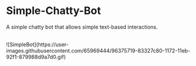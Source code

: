 # Simple-Chatty-Bot
A simple chatty bot that allows simple text-based interactions.

<br />
![SimpleBot](https://user-images.githubusercontent.com/65969444/96375719-83327c80-1172-11eb-92f1-879988d9a7d0.gif)



